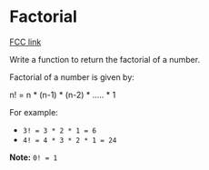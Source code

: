 # Factorial

[FCC link](https://www.freecodecamp.org/learn/coding-interview-prep/rosetta-code/factorial)

Write a function to return the factorial of a number.

Factorial of a number is given by:

n! = n \* (n-1) \* (n-2) \* ..... \* 1

For example:

- `3! = 3 * 2 * 1 = 6`
- `4! = 4 * 3 * 2 * 1 = 24`

**Note:** `0! = 1`
